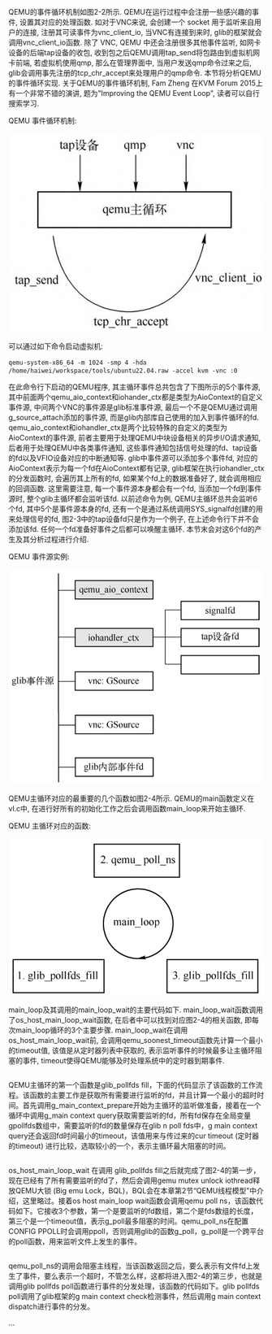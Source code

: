 
QEMU的事件循环机制如图2-2所示. QEMU在运行过程中会注册一些感兴趣的事件, 设置其对应的处理函数. 如对于VNC来说, 会创建一个 socket 用于监听来自用户的连接, 注册其可读事件为vnc_client_io, 当VNC有连接到来时, glib的框架就会调用vnc_client_io函数. 除了 VNC, QEMU 中还会注册很多其他事件监听, 如网卡设备的后端tap设备的收包, 收到包之后QEMU调用tap_send将包路由到虚拟机网卡前端, 若虚拟机使用qmp, 那么在管理界面中, 当用户发送qmp命令过来之后, glib会调用事先注册的tcp_chr_accept来处理用户的qmp命令. 本节将分析QEMU的事件循环实现. 关于QEMU的事件循环机制, Fam Zheng 在KVM Forum 2015上有一个非常不错的演讲, 题为"Improving the QEMU Event Loop", 读者可以自行搜索学习.

QEMU 事件循环机制:

![2024-04-28-22-45-28.png](./images/2024-04-28-22-45-28.png)

可以通过如下命令启动虚拟机:

```
qemu-system-x86_64 -m 1024 -smp 4 -hda /home/haiwei/workspace/tools/ubuntu22.04.raw -accel kvm -vnc :0
```

在此命令行下启动的QEMU程序, 其主循环事件总共包含了下图所示的5个事件源, 其中前面两个qemu_aio_context和iohander_ctx都是类型为AioContext的自定义事件源, 中间两个VNC的事件源是glib标准事件源, 最后一个不是QEMU通过调用g_source_attach添加的事件源, 而是glib内部库自己使用的加入到事件循环的fd. qemu_aio_context和iohandler_ctx是两个比较特殊的自定义的类型为AioContext的事件源, 前者主要用于处理QEMU中块设备相关的异步I/O请求通知, 后者用于处理QEMU中各类事件通知, 这些事件通知包括信号处理的fd、tap设备的fd以及VFIO设备对应的中断通知等. glib中事件源可以添加多个事件fd, 对应的AioContext表示为每一个fd在AioContext都有记录, glib框架在执行iohandler_ctx的分发函数时, 会遍历其上所有的fd, 如果某个fd上的数据准备好了, 就会调用相应的回调函数. 这里需要注意, 每一个事件源本身都会有一个fd, 当添加一个fd到事件源时, 整个glib主循环都会监听该fd. 以前述命令为例, QEMU主循环总共会监听6个fd, 其中5个是事件源本身的fd, 还有一个是通过系统调用SYS_signalfd创建的用来处理信号的fd, 图2-3中的tap设备fd只是作为一个例子, 在上述命令行下并不会添加该fd. 任何一个fd准备好事件之后都可以唤醒主循环. 本节末会对这6个fd的产生及其分析过程进行介绍.

QEMU 事件源实例:

![2024-05-08-16-24-12.png](./images/2024-05-08-16-24-12.png)

QEMU主循环对应的最重要的几个函数如图2-4所示. QEMU的main函数定义在vl.c中, 在进行好所有的初始化工作之后会调用函数main_loop来开始主循环.

QEMU 主循环对应的函数:

![2024-05-08-16-24-40.png](./images/2024-05-08-16-24-40.png)

main_loop及其调用的main_loop_wait的主要代码如下. main_loop_wait函数调用了os_host_main_loop_wait函数, 在后者中可以找到对应图2-4的相关函数, 即每次main_loop循环的3个主要步骤. main_loop_wait在调用os_host_main_loop_wait前, 会调用qemu_soonest_timeout函数先计算一个最小的timeout值, 该值是从定时器列表中获取的, 表示监听事件的时候最多让主循环阻塞的事件, timeout使得QEMU能够及时处理系统中的定时器到期事件.

```cpp

```

QEMU主循环的第一个函数是glib_pollfds fill，下面的代码显示了该函数的工作流程。该函数的主要工作是获取所有需要进行监听的fd，并且计算一个最小的超时时间。首先调用g_main_context_prepare开始为主循环的监听做准备，接着在一个循环中调用g_main context query获取需要监听的fd，所有fd保存在全局变量gpollfds数组中，需要监听的fd的数量保存在glib n poll fds中，g main context query还会返回fd时间最小的timeout，该值用来与传过来的cur timeout (定时器的timeout) 进行比较，选取较小的一个，表示主循环最大阻塞的时间。

```cpp

```

os_host_main_loop_wait 在调用 glib_pollfds fill之后就完成了图2-4的第一步，现在已经有了所有需要监听的fd了，然后会调用gemu mutex unlock iothread释放QEMU大锁 (Big emu Lock，BQL)，BQL会在本章第2节“QEMU线程模型”中介绍，这里略过。接着os host main_loop wait函数会调用qemu poll ns，该函数代码如下。它接收3个参数，第一个是要监听的fd数组，第二个是fds数组的长度，第三个是一个timeout值，表示g_poll最多阻塞的时间。qemu_poll_ns在配置CONFIG PPOLL时会调用ppoll，否则调用glib的函数g_poll，g_poll是一个跨平台的poll函数，用来监听文件上发生的事件。

```cpp

```

qemu_poll_ns的调用会阻塞主线程，当该函数返回之后，要么表示有文件fd上发生了事件，要么表示一个超时，不管怎么样，这都将进入图2-4的第三步，也就是调用glib pollfds poll函数进行事件的分发处理，该函数的代码如下。glib pollfds poll调用了glib框架的g main context check检测事件，然后调用g main context dispatch进行事件的分发。



...